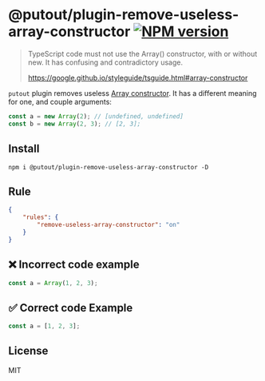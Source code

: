 # @putout/plugin-remove-useless-array-constructor [![NPM version][NPMIMGURL]][NPMURL]

[NPMIMGURL]: https://img.shields.io/npm/v/@putout/plugin-remove-useless-array-constructor.svg?style=flat&longCache=true
[NPMURL]: https://npmjs.org/package/@putout/plugin-remove-useless-array-constructor"npm"

> TypeScript code must not use the Array() constructor, with or without new. It has confusing and contradictory usage.
>
> https://google.github.io/styleguide/tsguide.html#array-constructor

`putout` plugin removes useless [Array constructor](https://developer.mozilla.org/en-US/docs/Web/JavaScript/Reference/Global_Objects/Array/Array).
It has a different meaning for one, and couple arguments:

```js
const a = new Array(2); // [undefined, undefined]
const b = new Array(2, 3); // [2, 3];
```

## Install

```
npm i @putout/plugin-remove-useless-array-constructor -D
```

## Rule

```json
{
    "rules": {
        "remove-useless-array-constructor": "on"
    }
}
```

## ❌ Incorrect code example

```js
const a = Array(1, 2, 3);
```

## ✅ Correct code Example

```js
const a = [1, 2, 3];
```

## License

MIT
